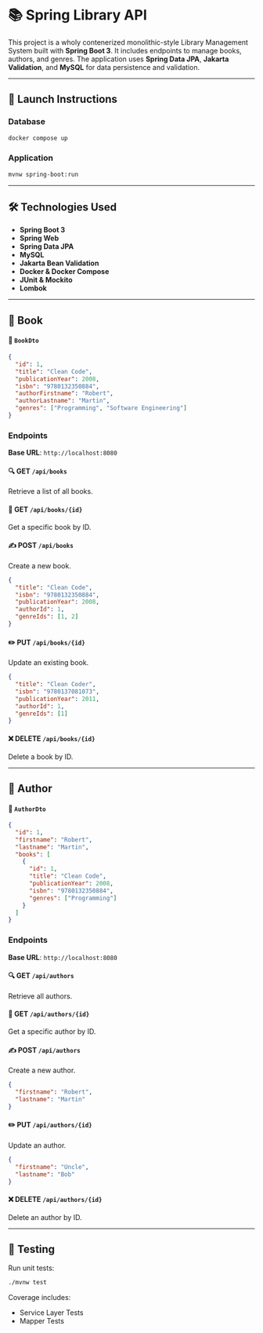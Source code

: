 # 📚 Spring Library API 
This project is a wholy contenerized monolithic-style Library Management System built with **Spring Boot 3**. It includes endpoints to manage books, authors, and genres. The application uses **Spring Data JPA**, **Jakarta Validation**, and **MySQL** for data persistence and validation.

---

## 🚀 Launch Instructions

### Database
```bash
docker compose up
```

### Application
```bash
mvnw spring-boot:run
```

---

## 🛠️ Technologies Used

- **Spring Boot 3**
- **Spring Web**
- **Spring Data JPA**
- **MySQL**
- **Jakarta Bean Validation**
- **Docker & Docker Compose**
- **JUnit & Mockito**
- **Lombok** 

---

## 📘 Book

#### 🔹 `BookDto`
```json
{
  "id": 1,
  "title": "Clean Code",
  "publicationYear": 2008,
  "isbn": "9780132350884",
  "authorFirstname": "Robert",
  "authorLastname": "Martin",
  "genres": ["Programming", "Software Engineering"]
}
```

### Endpoints

**Base URL**: `http://localhost:8080`

#### 🔍 GET `/api/books`
Retrieve a list of all books.

#### 📘 GET `/api/books/{id}`
Get a specific book by ID.

#### ✍️ POST `/api/books`
Create a new book.

```json
{
  "title": "Clean Code",
  "isbn": "9780132350884",
  "publicationYear": 2008,
  "authorId": 1,
  "genreIds": [1, 2]
}
```

#### ✏️ PUT `/api/books/{id}`
Update an existing book.

```json
{
  "title": "Clean Coder",
  "isbn": "9780137081073",
  "publicationYear": 2011,
  "authorId": 1,
  "genreIds": [1]
}
```

#### ❌ DELETE `/api/books/{id}`
Delete a book by ID.

---

## 👤 Author

#### 🔹 `AuthorDto`
```json
{
  "id": 1,
  "firstname": "Robert",
  "lastname": "Martin",
  "books": [
    {
      "id": 1,
      "title": "Clean Code",
      "publicationYear": 2008,
      "isbn": "9780132350884",
      "genres": ["Programming"]
    }
  ]
}
```

### Endpoints

**Base URL**: `http://localhost:8080`

#### 🔍 GET `/api/authors`
Retrieve all authors.

#### 📘 GET `/api/authors/{id}`
Get a specific author by ID.

#### ✍️ POST `/api/authors`
Create a new author.

```json
{
  "firstname": "Robert",
  "lastname": "Martin"
}
```

#### ✏️ PUT `/api/authors/{id}`
Update an author.

```json
{
  "firstname": "Uncle",
  "lastname": "Bob"
}
```

#### ❌ DELETE `/api/authors/{id}`
Delete an author by ID.

---

## 🧪 Testing

Run unit tests:

```bash
./mvnw test
```

Coverage includes:
- Service Layer Tests
- Mapper Tests
